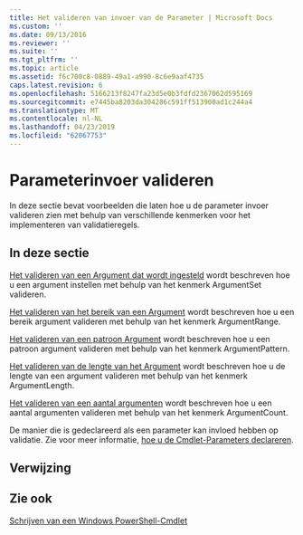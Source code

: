 ```yaml
---
title: Het valideren van invoer van de Parameter | Microsoft Docs
ms.custom: ''
ms.date: 09/13/2016
ms.reviewer: ''
ms.suite: ''
ms.tgt_pltfrm: ''
ms.topic: article
ms.assetid: f6c700c8-0889-49a1-a990-8c6e9aaf4735
caps.latest.revision: 6
ms.openlocfilehash: 5166213f8247fa23d5e0b3fdfd2367062d595169
ms.sourcegitcommit: e7445ba8203da304286c591ff513900ad1c244a4
ms.translationtype: MT
ms.contentlocale: nl-NL
ms.lasthandoff: 04/23/2019
ms.locfileid: "62067753"
---
```

# <a name="how-to-validate-parameter-input"></a>Parameterinvoer valideren

In deze sectie bevat voorbeelden die laten hoe u de parameter invoer valideren zien met behulp van verschillende kenmerken voor het implementeren van validatieregels.

## <a name="in-this-section"></a>In deze sectie

[Het valideren van een Argument dat wordt ingesteld](./how-to-validate-an-argument-set.md) wordt beschreven hoe u een argument instellen met behulp van het kenmerk ArgumentSet valideren.

[Het valideren van het bereik van een Argument](./how-to-validate-an-argument-range.md) wordt beschreven hoe u een bereik argument valideren met behulp van het kenmerk ArgumentRange.

[Het valideren van een patroon Argument](./how-to-validate-an-argument-pattern.md) wordt beschreven hoe u een patroon argument valideren met behulp van het kenmerk ArgumentPattern.

[Het valideren van de lengte van het Argument](./how-to-validate-the-argument-length.md) wordt beschreven hoe u de lengte van een argument valideren met behulp van het kenmerk ArgumentLength.

[Het valideren van een aantal argumenten](./how-to-validate-an-argument-count.md) wordt beschreven hoe u een aantal argumenten valideren met behulp van het kenmerk ArgumentCount.

De manier die is gedeclareerd als een parameter kan invloed hebben op validatie. Zie voor meer informatie, [hoe u de Cmdlet-Parameters declareren](./how-to-declare-cmdlet-parameters.md).

## <a name="reference"></a>Verwijzing

## <a name="see-also"></a>Zie ook

[Schrijven van een Windows PowerShell-Cmdlet](./writing-a-windows-powershell-cmdlet.md)
